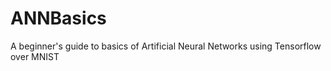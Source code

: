 # ANNBasics
A beginner's guide to  basics of Artificial Neural Networks using Tensorflow over MNIST
